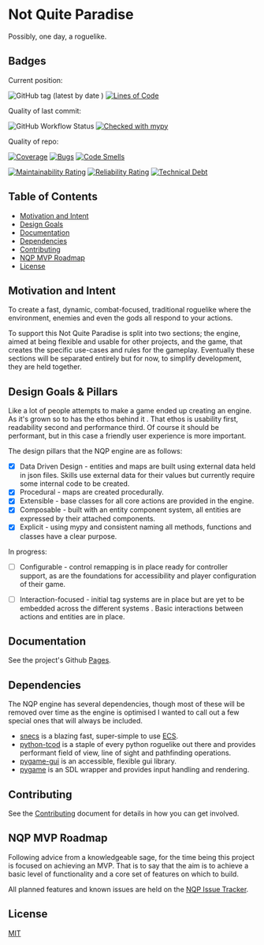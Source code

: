
# Not Quite Paradise
Possibly, one day, a roguelike.

## Badges
Current position:

![GitHub tag (latest by date
  )](https://img.shields.io/github/v/tag/Snayff/notquiteparadise?label=version)
 [![Lines of Code](https://sonarcloud.io/api/project_badges/measure?project=Snayff_notquiteparadise&metric=ncloc)](https://sonarcloud.io/dashboard?id=Snayff_notquiteparadise)

Quality of last commit:  

 ![GitHub
 Workflow Status](https://img.shields.io/github/workflow/status/Snayff/notquiteparadise/Not%20Quite%20Paradise) 
 [![Checked with mypy](http://www.mypy-lang.org/static/mypy_badge.svg)](http://mypy-lang.org/)
 
 
 Quality of repo:
 
 [![Coverage](https://sonarcloud.io/api/project_badges/measure?project=Snayff_notquiteparadise&metric=coverage)](https://sonarcloud.io/dashboard?id=Snayff_notquiteparadise)
 [![Bugs](https://sonarcloud.io/api/project_badges/measure?project=Snayff_notquiteparadise&metric=bugs)](https://sonarcloud.io/dashboard?id=Snayff_notquiteparadise)
 [![Code Smells](https://sonarcloud.io/api/project_badges/measure?project=Snayff_notquiteparadise&metric=code_smells)](https://sonarcloud.io/dashboard?id=Snayff_notquiteparadise)
 
 [![Maintainability Rating](https://sonarcloud.io/api/project_badges/measure?project=Snayff_notquiteparadise&metric=sqale_rating)](https://sonarcloud.io/dashboard?id=Snayff_notquiteparadise)
 [![Reliability Rating](https://sonarcloud.io/api/project_badges/measure?project=Snayff_notquiteparadise&metric=reliability_rating)](https://sonarcloud.io/dashboard?id=Snayff_notquiteparadise)
  [![Technical Debt](https://sonarcloud.io/api/project_badges/measure?project=Snayff_notquiteparadise&metric=sqale_index)](https://sonarcloud.io/dashboard?id=Snayff_notquiteparadise)
  



## Table of Contents
- [Motivation and Intent](#motivation-and-intent)
- [Design Goals](#design-goals-&-pillars)
- [Documentation](#documentation)
- [Dependencies](#dependencies)
- [Contributing](#contributing)
- [NQP MVP Roadmap](#nqp-mvp-roadmap)
- [License](#license)

## Motivation and Intent
To create a fast, dynamic, combat-focused, traditional roguelike where the environment, enemies and even the
 gods all respond to your actions. 
 
 To support this Not Quite Paradise is split into two sections; the engine, aimed at
  being flexible and usable for other projects, and the game, that creates the specific use-cases and rules for the
   gameplay. Eventually these sections will be separated entirely but for now, to simplify development, they are held
    together.

## Design Goals & Pillars
Like a lot of people attempts to make a game ended up creating an engine. As it's grown so to has the ethos behind it
. That ethos is usability first, readability second and performance third. Of course it should be performant, but in
 this case a friendly user experience is more important.   

The design pillars that the NQP engine are as follows:
* [x] Data Driven Design - entities and maps are built using external data held in json files. Skills use external
 data for their values but currently require some internal code to be created. 
* [x] Procedural -  maps are created procedurally.
* [x] Extensible - base classes for all core actions are provided in the engine.
* [x] Composable - built with an entity component system, all entities are expressed by their attached components.
* [x] Explicit - using mypy and consistent naming all methods, functions and classes have a clear purpose.

In progress:
* [ ] Configurable - control remapping is in place ready for controller support, as are the foundations for
 accessibility and player configuration of their game. 
* [ ] Interaction-focused - initial tag systems are in place but are yet to be embedded across the different systems
. Basic interactions between actions and entities are in place.   
 

## Documentation
See the project's Github [Pages].

[Pages]: https://snayff.github.io/notquiteparadise/

## Dependencies
The NQP engine has several dependencies, though most of these will be removed over time as the engine is optimised I
 wanted to call out a few special ones that will always be included.
 
 * [snecs] is a blazing fast, super-simple to use [ECS].
 * [python-tcod] is a staple of every python roguelike out there and provides performant field of view, line of sight
  and
  pathfinding operations.
 * [pygame-gui] is an accessible, flexible gui library.
 * [pygame] is an SDL wrapper and provides input handling and rendering.
 
 [snecs]: https://snecs.slavfox.space/
 [ECS]: https://snecs.slavfox.space/ecs/
 [python-tcod]: https://python-tcod.readthedocs.io/en/latest/index.html
 [pygame-gui]: https://pygame-gui.readthedocs.io/en/latest/index.html
 [pygame]: https://www.pygame.org/docs/
 

## Contributing
See the [Contributing] document for details in how you can get involved.

[Contributing]: CONTRIBUTING.md

## NQP MVP Roadmap
Following advice from a knowledgeable sage, for the time being this project is focused on achieving an MVP. That is
 to say that the aim is to achieve a basic level of functionality and a core set of features on which to build.

All planned features and known issues are held on the [NQP Issue Tracker]. 

[NQP Issue Tracker]: https://nqp.myjetbrains.com/youtrack/issues


## License
[MIT](https://tldrlegal.com/license/mit-license)
